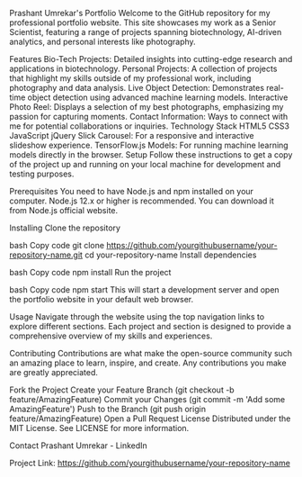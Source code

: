 Prashant Umrekar's Portfolio
Welcome to the GitHub repository for my professional portfolio website. This site showcases my work as a Senior Scientist, featuring a range of projects spanning biotechnology, AI-driven analytics, and personal interests like photography.

Features
Bio-Tech Projects: Detailed insights into cutting-edge research and applications in biotechnology.
Personal Projects: A collection of projects that highlight my skills outside of my professional work, including photography and data analysis.
Live Object Detection: Demonstrates real-time object detection using advanced machine learning models.
Interactive Photo Reel: Displays a selection of my best photographs, emphasizing my passion for capturing moments.
Contact Information: Ways to connect with me for potential collaborations or inquiries.
Technology Stack
HTML5
CSS3
JavaScript
jQuery
Slick Carousel: For a responsive and interactive slideshow experience.
TensorFlow.js Models: For running machine learning models directly in the browser.
Setup
Follow these instructions to get a copy of the project up and running on your local machine for development and testing purposes.

Prerequisites
You need to have Node.js and npm installed on your computer. Node.js 12.x or higher is recommended. You can download it from Node.js official website.

Installing
Clone the repository

bash
Copy code
git clone https://github.com/yourgithubusername/your-repository-name.git
cd your-repository-name
Install dependencies

bash
Copy code
npm install
Run the project

bash
Copy code
npm start
This will start a development server and open the portfolio website in your default web browser.

Usage
Navigate through the website using the top navigation links to explore different sections. Each project and section is designed to provide a comprehensive overview of my skills and experiences.

Contributing
Contributions are what make the open-source community such an amazing place to learn, inspire, and create. Any contributions you make are greatly appreciated.

Fork the Project
Create your Feature Branch (git checkout -b feature/AmazingFeature)
Commit your Changes (git commit -m 'Add some AmazingFeature')
Push to the Branch (git push origin feature/AmazingFeature)
Open a Pull Request
License
Distributed under the MIT License. See LICENSE for more information.

Contact
Prashant Umrekar - LinkedIn

Project Link: https://github.com/yourgithubusername/your-repository-name
